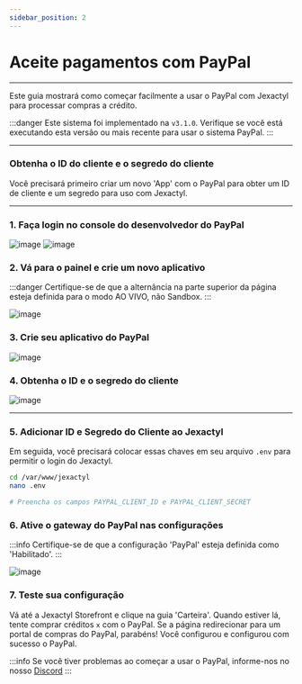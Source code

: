 ```yaml
---
sidebar_position: 2
---
```


# Aceite pagamentos com PayPal

***

Este guia mostrará como começar facilmente a usar o PayPal com Jexactyl
para processar compras a crédito.

:::danger
Este sistema foi implementado na `v3.1.0`. Verifique se você está executando esta versão
ou mais recente para usar o sistema PayPal.
:::

***

### Obtenha o ID do cliente e o segredo do cliente

Você precisará primeiro criar um novo 'App' com o PayPal para obter um ID de cliente e um segredo
para uso com Jexactyl.

***

### 1. Faça login no console do desenvolvedor do PayPal
![image](https://www.knowband.com/blog/wp-content/uploads/2019/02/Paypal-login-PayPal-client-Id.png)
![image](https://www.knowband.com/blog/wp-content/uploads/2019/02/2.gif)

### 2. Vá para o painel e crie um novo aplicativo
:::danger
Certifique-se de que a alternância na parte superior da página esteja definida para o modo AO VIVO, não Sandbox.
:::

![image](https://www.knowband.com/blog/wp-content/uploads/2019/02/5.png)

### 3. Crie seu aplicativo do PayPal
![image](https://www.knowband.com/blog/wp-content/uploads/2019/02/6.png)

### 4. Obtenha o ID e o segredo do cliente
![image](https://www.knowband.com/blog/wp-content/uploads/2019/02/2021-04-21.gif)

***

### 5. Adicionar ID e Segredo do Cliente ao Jexactyl
Em seguida, você precisará colocar essas chaves em seu arquivo `.env` para permitir o login do Jexactyl.

```bash
cd /var/www/jexactyl
nano .env

# Preencha os campos PAYPAL_CLIENT_ID e PAYPAL_CLIENT_SECRET
```

### 6. Ative o gateway do PayPal nas configurações

:::info Certifique-se de que a configuração 'PayPal' esteja definida como 'Habilitado'.
:::

![image](./img/store_admin.png)

### 7. Teste sua configuração

Vá até a Jexactyl Storefront e clique na guia 'Carteira'. Quando estiver lá, tente comprar créditos `x` com o PayPal.
Se a página redirecionar para um portal de compras do PayPal, parabéns! Você configurou e configurou com sucesso o PayPal.

:::info Se você tiver problemas ao começar a usar o PayPal, informe-nos no nosso [Discord](https://discord.gg/8r7n7mU33R)
:::
